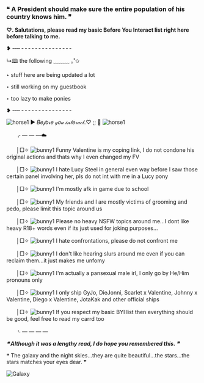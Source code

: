 ### ❝ A President should make sure the entire population of his country knows him. ❞

**♡. Salutations, please read my basic Before You Interact list right here before talking to me.**

❥ ‑‑‑‑ ‑ ‑ ‑ ‑ ‑ ‑ ‑ ‑ ‑ ‑ ‑ ‑ ‑ ‑ ‑

↳🕮 the following ﹏﹏﹏‍ ｡˚✩

‣ stuff here are being updated a lot

‣ still working on my guestbook

‣ too lazy to make ponies

❥ ‑‑‑‑ ‑ ‑ ‑ ‑ ‑ ‑ ‑ ‑ ‑ ‑ ‑ ‑ ‑ ‑ ‑

![horse1](https://github.com/FrederickVal/FrederickVal/assets/142271093/891ac3a2-2e83-40c1-930b-930dd1660a9c) ► 𝐵𝑒𝒻𝑜𝓇𝑒 𝓎𝑜𝓊 𝒾𝓃𝓉𝑒𝓇𝒶𝒸𝓉.♡ ;; 🍃 ![horse1](https://github.com/FrederickVal/FrederickVal/assets/142271093/891ac3a2-2e83-40c1-930b-930dd1660a9c)

ㅤㅤ⌌ — — —☁️

ㅤㅤ│□✧ ![bunny1](https://github.com/FrederickVal/FrederickVal/assets/142271093/0c4d48c3-1424-4649-893c-57be3ae90fff) Funny Valentine is my coping link, I do not condone his original actions and thats why I even changed my FV

ㅤㅤ│□✧ ![bunny1](https://github.com/FrederickVal/FrederickVal/assets/142271093/0c4d48c3-1424-4649-893c-57be3ae90fff) I hate Lucy Steel in general even way before I saw those certain panel involving her, pls do not int with me in a Lucy pony

ㅤㅤ│□✧ ![bunny1](https://github.com/FrederickVal/FrederickVal/assets/142271093/0c4d48c3-1424-4649-893c-57be3ae90fff) I'm mostly afk in game due to school

ㅤㅤ│□✧ ![bunny1](https://github.com/FrederickVal/FrederickVal/assets/142271093/0c4d48c3-1424-4649-893c-57be3ae90fff) My friends and I are mostly victims of grooming and pedo, please limit this topic around us

ㅤㅤ│□✧ ![bunny1](https://github.com/FrederickVal/FrederickVal/assets/142271093/0c4d48c3-1424-4649-893c-57be3ae90fff) Please no heavy NSFW topics around me...I dont like heavy R18+ words even if its just used for joking purposes...

ㅤㅤ│□✧ ![bunny1](https://github.com/FrederickVal/FrederickVal/assets/142271093/0c4d48c3-1424-4649-893c-57be3ae90fff) I hate confrontations, please do not confront me

ㅤㅤ│□✧ ![bunny1](https://github.com/FrederickVal/FrederickVal/assets/142271093/0c4d48c3-1424-4649-893c-57be3ae90fff) I don't like hearing slurs around me even if you can reclaim them...it just makes me unfomy

ㅤㅤ│□✧ ![bunny1](https://github.com/FrederickVal/FrederickVal/assets/142271093/0c4d48c3-1424-4649-893c-57be3ae90fff) I'm actually a pansexual male irl, I only go by He/Him pronouns only

ㅤㅤ│□✧ ![bunny1](https://github.com/FrederickVal/FrederickVal/assets/142271093/0c4d48c3-1424-4649-893c-57be3ae90fff) I only ship GyJo, DieJonni, Scarlet x Valentine, Johnny x Valentine, Diego x Valentine, JotaKak and other official ships

ㅤㅤ│□✧ ![bunny1](https://github.com/FrederickVal/FrederickVal/assets/142271093/0c4d48c3-1424-4649-893c-57be3ae90fff) If you respect my basic BYI list then everything should be good, feel free to read my carrd too

ㅤㅤ⌎ — — — —

***❝ Although it was a lengthy read, I do hope you remembered this. ❞***

❝ The galaxy and the night skies...they are quite beautiful...the stars...the stars matches your eyes dear. ❞

![Galaxy](https://github.com/FrederickVal/FrederickVal/assets/142271093/6b697bcf-fe99-48fc-85e6-6b9c6475c927)


